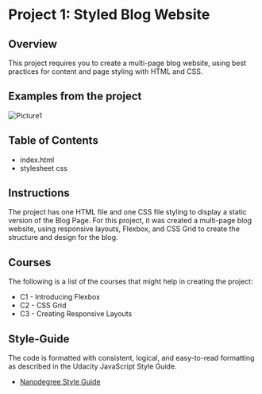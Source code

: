 # Project 1: Styled Blog Website   

## Overview
This project requires you to create a multi-page blog website, using best practices for content and page
styling with HTML and CSS.
## Examples from the project
![Picture1](master/resources/css/img/Capture2.JPG)

## Table of Contents
* index.html
* stylesheet css

## Instructions

The project has one HTML file and one CSS file styling to display a static version of the Blog Page. 
For this project, it was created a multi-page blog website, using responsive layouts, Flexbox, and CSS Grid to create the
structure and design for the blog.
## Courses

The following is a list of the courses that might help in creating the project:

* C1 - Introducing Flexbox
* C2 - CSS Grid
* C3 - Creating Responsive
Layouts

## Style-Guide
The code is formatted with consistent, logical, and easy-to-read formatting as described in the Udacity JavaScript Style Guide.

* [Nanodegree Style Guide](http://udacity.github.io/frontend-nanodegree-styleguide/)    

